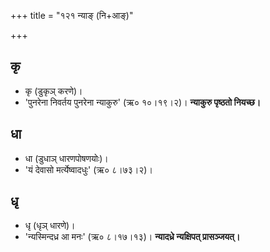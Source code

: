 +++
title = "१२१ न्याङ् (नि+आङ्)"

+++

## कृ
- कृ (डुकृञ् करणे)।
- 'पुनरेना निवर्तय पुनरेना न्याकुरु' (ऋ० १०।१९।२)। **न्याकुरु पृष्ठतो नियच्छ।**

## धा
- धा (डुधाञ् धारणपोषणयोः)।
- 'यं देवासो मर्त्येष्वादधुः' (ऋ० ८।७३।२)।

## धृ
- धृ (धृञ् धारणे)।
- 'न्यस्मिन्दध्र आ मनः' (ऋ० ८।१७।१३)। **न्यादध्रे न्यक्षिपत् प्रासञ्जयत्।**
